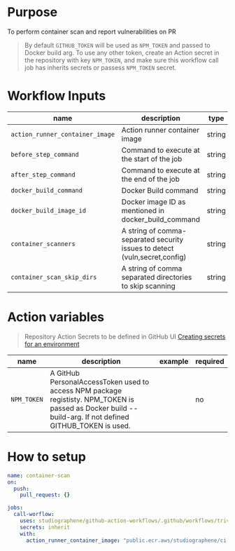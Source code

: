 # Purpose

To perform container scan and report vulnerabilities on PR

> By default `GITHUB_TOKEN` will be used as `NPM_TOKEN` and passed to Docker build arg.
> To use any other token, create an Action secret in the repository with key `NPM_TOKEN`, and make sure this workflow call job has inherits secrets or passess `NPM_TOKEN` secret.

# Workflow Inputs

| name                            | description                                                                | type   | required | default                                           |
| ------------------------------- | -------------------------------------------------------------------------- | ------ | -------- | ------------------------------------------------- |
| `action_runner_container_image` | Action runner container image                                              | string | no       | `public.ecr.aws/studiographene/ci:node-20-alpine` |
| `before_step_command`           | Command to execute at the start of the job                                 | string | no       |                                                   |
| `after_step_command`            | Command to execute at the end of the job                                   | string | no       |                                                   |
| `docker_build_command`          | Docker Build command                                                       | string | no       | `docker build -t local:latest .`                  |
| `docker_build_image_id`         | Docker image ID as mentioned in docker_build_command                       | string | no       | `local:latest`                                    |
| `container_scanners`            | A string of comma-separated security issues to detect (vuln,secret,config) | string | no       | `vuln`                                            |
| `container_scan_skip_dirs`      | A string of comma separated directories to skip scanning                   | string | no       |

# Action variables

> Repository Action Secrets to be defined in GitHub UI [Creating secrets for an environment](https://docs.github.com/en/actions/security-guides/using-secrets-in-github-actions#creating-secrets-for-a-repository/Creating%20secrets%20for%20a%20repository)

| name        | description                                                                                                                                               | example | required |
| ----------- | --------------------------------------------------------------------------------------------------------------------------------------------------------- | ------- | -------- |
| `NPM_TOKEN` | A GitHub PersonalAccessToken used to access NPM package regististy. NPM_TOKEN is passed as Docker build --build-arg. If not defined GITHUB_TOKEN is used. |         | no       |

# How to setup

```yaml
name: container-scan
on:
  push:
    pull_request: {}

jobs:
  call-worflow:
    uses: studiographene/github-action-workflows/.github/workflows/trivy-container-scan.yml@master # if you want alternatively pin to tag version
    secrets: inherit
    with:
      action_runner_container_image: "public.ecr.aws/studiographene/ci:node-20-alpine" # optional
```
